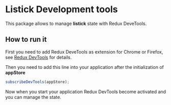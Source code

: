 # Listick Development tools
This package allows to manage **listick** state with Redux DeveTools.

## How to run it
First you need to add Redux DeveTools as extension for Chrome or Firefox, see [Redux DevTools](https://github.com/zalmoxisus/redux-devtools-extension) for details.

Then you need to add this line into your application after the initialization of **appStore**

```ts
subscribeDevTools(appStore);
```
Now when you start your application Redux DevTools become activated and you can manage the state.

